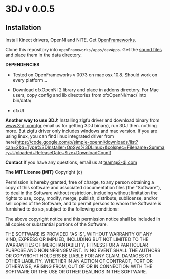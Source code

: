 <b>3DJ v 0.0.5</b>
============================

Installation
------------
Install Kinect drivers, OpenNI and NITE. Get [OpenFrameworks](https://github.com/openframeworks/openFrameworks).

Clone this repository into `openFrameworks/apps/devApps`. Get the [sound files](http://dl.dropbox.com/u/7633297/3dj_sound_files.tgz) and place them in the data directory.

<b>DEPENDENCIES</b>

* Tested on OpenFrameworks v 0073 on mac osx 10.8. Should work on every platform...

* Download ofxOpenNI 2 library and place in addons directory. For Mac users, copy config and lib directories from ofxOpenNI/mac/ into bin/data/

* ofxUI

<b>Another way to use 3DJ:</b>
Installing zigfu driver and download binary from www.3-dj.com(or email us for getting 3DJ binary), run 3DJ then. nothing more.
But zigfu driver only includes windows and mac version. If you are using linux, you can find linux integrated driver from here(https://code.google.com/p/simple-openni/downloads/list?can=2&q=Type%3DInstaller+OpSys%3DLinux+&colspec=Filename+Summary+Uploaded+ReleaseDate+Size+DownloadCount) 

<b>Contact</b>
If you have any questions, email us at team@3-dj.com

<b>The MIT License (MIT)</b>
Copyright (c) <year> <copyright holders>

Permission is hereby granted, free of charge, to any person obtaining a copy of this software and associated documentation files (the "Software"), to deal in the Software without restriction, including without limitation the rights to use, copy, modify, merge, publish, distribute, sublicense, and/or sell copies of the Software, and to permit persons to whom the Software is furnished to do so, subject to the following conditions:

The above copyright notice and this permission notice shall be included in all copies or substantial portions of the Software.

THE SOFTWARE IS PROVIDED "AS IS", WITHOUT WARRANTY OF ANY KIND, EXPRESS OR IMPLIED, INCLUDING BUT NOT LIMITED TO THE WARRANTIES OF MERCHANTABILITY, FITNESS FOR A PARTICULAR PURPOSE AND NONINFRINGEMENT. IN NO EVENT SHALL THE AUTHORS OR COPYRIGHT HOLDERS BE LIABLE FOR ANY CLAIM, DAMAGES OR OTHER LIABILITY, WHETHER IN AN ACTION OF CONTRACT, TORT OR OTHERWISE, ARISING FROM, OUT OF OR IN CONNECTION WITH THE SOFTWARE OR THE USE OR OTHER DEALINGS IN THE SOFTWARE.

